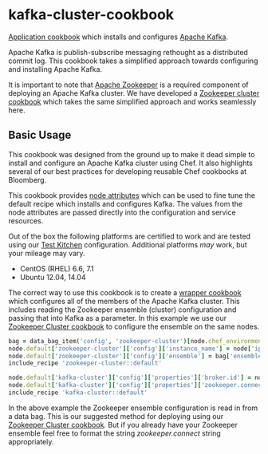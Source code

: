 # kafka-cluster-cookbook
[Application cookbook][0] which installs and configures
[Apache Kafka][1].

Apache Kafka is publish-subscribe messaging rethought as a distributed
commit log. This cookbook takes a simplified approach towards
configuring and installing Apache Kafka.

It is important to note that [Apache Zookeeper][10] is a required
component of deploying an Apache Kafka cluster. We have developed a
[Zookeeper cluster cookbook][11] which takes the same simplified
approach and works seamlessly here.

## Basic Usage
This cookbook was designed from the ground up to make it dead simple
to install and configure an Apache Kafka cluster using Chef. It also
highlights several of our best practices for developing reusable Chef
cookbooks at Bloomberg.

This cookbook provides [node attributes](attributes/default.rb) which
can be used to fine tune the default recipe which installs and
configures Kafka. The values from the node attributes are passed
directly into the configuration and service resources.

Out of the box the following platforms are certified to work and
are tested using our [Test Kitchen][8] configuration. Additional platforms
_may_ work, but your mileage may vary.
- CentOS (RHEL) 6.6, 7.1
- Ubuntu 12.04, 14.04

The correct way to use this cookbook is to create a [wrapper cookbook][2]
which configures all of the members of the Apache Kafka cluster. This
includes reading the Zookeeper ensemble (cluster) configuration and passing
that into Kafka as a parameter. In this example we use our [Zookeeper Cluster
cookbook][11] to configure the ensemble on the same nodes.
```ruby
bag = data_bag_item('config', 'zookeeper-cluster')[node.chef_environment]
node.default['zookeeper-cluster']['config']['instance_name'] = node['ipaddress']
node.default['zookeeper-cluster']['config']['ensemble'] = bag['ensemble']
include_recipe 'zookeeper-cluster::default'

node.default['kafka-cluster']['config']['properties']['broker.id'] = node['ipaddress'].rpartition('.').last
node.default['kafka-cluster']['config']['properties']['zookeeper.connect'] = bag['ensemble'].map { |m| "#{m}:2181"}.join(',').concat('/kafka')
include_recipe 'kafka-cluster::default'
```

In the above example the Zookeeper ensemble configuration is read in
from a data bag. This is our suggested method for deploying using our
[Zookeeper Cluster cookbook][11]. But if you already have your
Zookeeper ensemble feel free to format the string _zookeeper.connect_
string appropriately.

[0]: http://blog.vialstudios.com/the-environment-cookbook-pattern/#theapplicationcookbook
[1]: http://kafka.apache.org/
[2]: http://blog.vialstudios.com/the-environment-cookbook-pattern#thewrappercookbook
[3]: http://blog.vialstudios.com/the-environment-cookbook-pattern#thelibrarycookbook
[4]: https://github.com/johnbellone/libartifact-cookbook
[5]: https://github.com/poise/poise
[6]: https://github.com/poise/poise-service
[7]: https://github.com/skottler/selinux
[8]: https://github.com/test-kitchen/test-kitchen
[9]: http://kafka.apache.org/documentation.html#brokerconfigs
[10]: https://zookeeper.apache.org
[11]: https://github.com/bloomberg/zookeeper-cookbook
[12]: https://engineering.linkedin.com/kafka/benchmarking-apache-kafka-2-million-writes-second-three-cheap-machines

